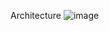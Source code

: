 Architecture
![image](https://github.com/user-attachments/assets/bc573a61-ac2e-448b-aa0f-9a4b614a2aa1)
